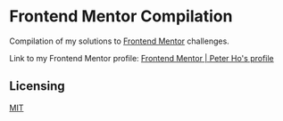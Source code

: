 # Frontend Mentor Compilation

Compilation of my solutions to [Frontend Mentor](https://www.frontendmentor.io/) challenges.

Link to my Frontend Mentor profile: [Frontend Mentor | Peter Ho's profile](https://www.frontendmentor.io/profile/peterhohk)

## Licensing

[MIT](/LICENSE)
